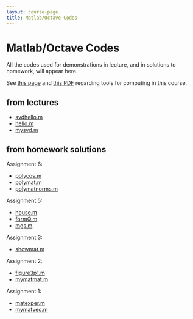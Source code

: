 ```yaml
---
layout: course-page
title: Matlab/Octave Codes
---
```


# Matlab/Octave Codes

All the codes used for demonstrations in lecture, and in solutions to homework, will appear here.

See [this page](computing) and [this PDF](https://bueler.github.io/compareMOP.pdf) regarding tools for computing in this course.

## from lectures

  * [svdhello.m](assets/codes/F25/svdhello.m)
  * [hello.m](assets/codes/F25/hello.m)
  * [mysvd.m](assets/codes/F25/mysvd.m)

## from homework solutions

Assignment 6:

  * [polycos.m](assets/codes/F25/polycos.m)
  * [polymat.m](assets/codes/F25/polymat.m)
  * [polymatnorms.m](assets/codes/F25/polymatnorms.m)

Assignment 5:

  * [house.m](assets/codes/F25/house.m)
  * [formQ.m](assets/codes/F25/formQ.m)
  * [mgs.m](assets/codes/F25/mgs.m)

Assignment 3:

  * [showmat.m](assets/codes/F25/showmat.m)

Assignment 2:

  * [figure3p1.m](assets/codes/F25/figure3p1.m)
  * [mymatmat.m](assets/codes/F25/mymatmat.m)

Assignment 1:

  * [matexper.m](assets/codes/F25/matexper.m)
  * [mymatvec.m](assets/codes/F25/mymatvec.m)

